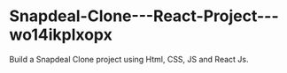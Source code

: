 # Snapdeal-Clone---React-Project---wo14ikplxopx
Build a Snapdeal Clone project using Html, CSS, JS and React Js.

